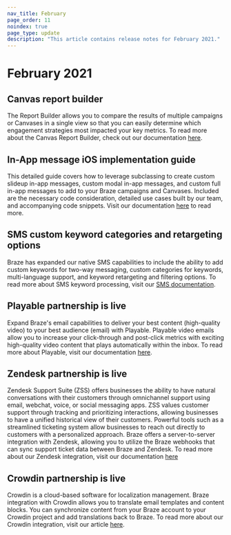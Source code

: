 ```yaml
---
nav_title: February
page_order: 11
noindex: true
page_type: update
description: "This article contains release notes for February 2021."
---
```

# February 2021

## Canvas report builder

The Report Builder allows you to compare the results of multiple campaigns or Canvases in a single view so that you can easily determine which engagement strategies most impacted your key metrics. To read more about the Canvas Report Builder, check out our documentation [here]({{site.baseurl}}/user_guide/data_and_analytics/your_reports/report_builder/).

## In-App message iOS implementation guide
This detailed guide covers how to leverage subclassing to create custom slideup in-app messages, custom modal in-app messages, and custom full in-app messages to add to your Braze campaigns and Canvases. Included are the necessary code consideration, detailed use cases built by our team, and accompanying code snippets. Visit our documentation [here]({{site.baseurl}}/developer_guide/platform_integration_guides/ios/in-app_messaging/implementation_guide/) to read more. 

## SMS custom keyword categories and retargeting options
Braze has expanded our native SMS capabilities to include the ability to add custom keywords for two-way messaging, custom categories for keywords, multi-language support, and keyword retargeting and filtering options. To read more about SMS keyword processing, visit our [SMS documentation]({{site.baseurl}}/user_guide/message_building_by_channel/sms/keywords/keyword_handling/). 

## Playable partnership is live
Expand Braze's email capabilities to deliver your best content (high-quality video) to your best audience (email) with Playable. Playable video emails allow you to increase your click-through and post-click metrics with exciting high-quality video content that plays automatically within the inbox. To read more about Playable, visit our documentation [here]({{site.baseurl}}/partners/playable/).

## Zendesk partnership is live
Zendesk Support Suite (ZSS) offers businesses the ability to have natural conversations with their customers through omnichannel support using email, webchat, voice, or social messaging apps. ZSS values customer support through tracking and prioritizing interactions, allowing businesses to have a unified historical view of their customers. Powerful tools such as a streamlined ticketing system allow businesses to reach out directly to customers with a personalized approach. Braze offers a server-to-server integration with Zendesk, allowing you to utilize the Braze webhooks that can sync support ticket data between Braze and Zendesk. To read more about our Zendesk integration, visit our documentation [here]({{site.baseurl}}/partners/zendesk/)

## Crowdin partnership is live
Crowdin is a cloud-based software for localization management. Braze integration with Crowdin allows you to translate email templates and content blocks. You can synchronize content from your Braze account to your Crowdin project and add translations back to Braze. To read more about our Crowdin integration, visit our article [here]({{site.baseurl}}/partners/crowdin/).

